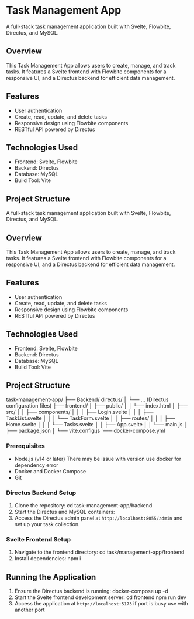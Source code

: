 
# Task Management App
A full-stack task management application built with Svelte, Flowbite, Directus, and MySQL.

## Overview

This Task Management App allows users to create, manage, and track tasks. It features a Svelte frontend with Flowbite components for a responsive UI, and a Directus backend for efficient data management.

## Features

- User authentication
- Create, read, update, and delete tasks
- Responsive design using Flowbite components
- RESTful API powered by Directus

## Technologies Used

- Frontend: Svelte, Flowbite
- Backend: Directus
- Database: MySQL
- Build Tool: Vite

## Project Structure

A full-stack task management application built with Svelte, Flowbite, Directus, and MySQL.

## Overview

This Task Management App allows users to create, manage, and track tasks. It features a Svelte frontend with Flowbite components for a responsive UI, and a Directus backend for efficient data management.

## Features

- User authentication
- Create, read, update, and delete tasks
- Responsive design using Flowbite components
- RESTful API powered by Directus

## Technologies Used

- Frontend: Svelte, Flowbite
- Backend: Directus
- Database: MySQL
- Build Tool: Vite

## Project Structure

task-management-app/
├── Backend/
      directus/
│       └── ... (Directus configuration files)
├── frontend/
│   ├── public/
│   │   └── index.html
│   ├── src/
│   │   ├── components/
│   │   │   ├── Login.svelte
│   │   │   ├── TaskList.svelte
│   │   │   └── TaskForm.svelte
│   │   ├── routes/
│   │   │   ├── Home.svelte
│   │   │   └── Tasks.svelte
│   │   ├── App.svelte
│   │   └── main.js
│   ├── package.json
│   └── vite.config.js
└── docker-compose.yml


### Prerequisites

- Node.js (v14 or later) There may be issue with version use docker for dependency error
- Docker and Docker Compose
- Git

### Directus Backend Setup

1. Clone the repository:
cd task-management-app/backend
2. Start the Directus and MySQL containers:
3. Access the Directus admin panel at `http://localhost:8055/admin` and set up your task collection.

### Svelte Frontend Setup

1. Navigate to the frontend directory:
    cd task/management-app/frontend
3.  Install dependencies:
   npm i
## Running the Application

1. Ensure the Directus backend is running:
   docker-compose up -d
2. Start the Svelte frontend development server:
   cd frontend
   npm run dev
3. Access the application at `http://localhost:5173`
   if port is busy use with another port
